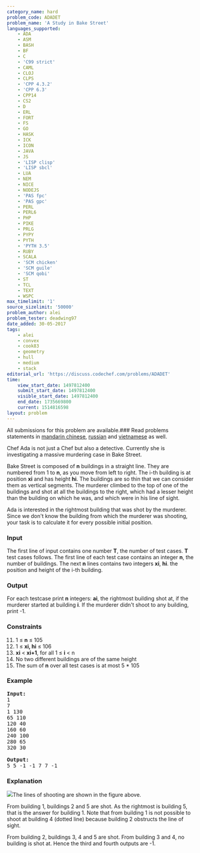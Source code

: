 ```yaml
---
category_name: hard
problem_code: ADADET
problem_name: 'A Study in Bake Street'
languages_supported:
    - ADA
    - ASM
    - BASH
    - BF
    - C
    - 'C99 strict'
    - CAML
    - CLOJ
    - CLPS
    - 'CPP 4.3.2'
    - 'CPP 6.3'
    - CPP14
    - CS2
    - D
    - ERL
    - FORT
    - FS
    - GO
    - HASK
    - ICK
    - ICON
    - JAVA
    - JS
    - 'LISP clisp'
    - 'LISP sbcl'
    - LUA
    - NEM
    - NICE
    - NODEJS
    - 'PAS fpc'
    - 'PAS gpc'
    - PERL
    - PERL6
    - PHP
    - PIKE
    - PRLG
    - PYPY
    - PYTH
    - 'PYTH 3.5'
    - RUBY
    - SCALA
    - 'SCM chicken'
    - 'SCM guile'
    - 'SCM qobi'
    - ST
    - TCL
    - TEXT
    - WSPC
max_timelimit: '1'
source_sizelimit: '50000'
problem_author: alei
problem_tester: deadwing97
date_added: 30-05-2017
tags:
    - alei
    - convex
    - cook83
    - geometry
    - hull
    - medium
    - stack
editorial_url: 'https://discuss.codechef.com/problems/ADADET'
time:
    view_start_date: 1497812400
    submit_start_date: 1497812400
    visible_start_date: 1497812400
    end_date: 1735669800
    current: 1514816598
layout: problem
---
```

All submissions for this problem are available.### Read problems statements in [mandarin chinese](http://www.codechef.com/download/translated/COOK83/mandarin/ADADET.pdf), [russian](http://www.codechef.com/download/translated/COOK83/russian/ADADET.pdf) and [vietnamese](http://www.codechef.com/download/translated/COOK83/vietnamese/ADADET.pdf) as well.

Chef Ada is not just a Chef but also a detective. Currently she is investigating a massive murdering case in Bake Street.

Bake Street is composed of **n** buildings in a straight line. They are numbered from 1 to **n**, as you move from left to right. The i-th building is at position  **xi**  and has height **hi**. The buildings are so thin that we can consider them as vertical segments. The murderer climbed to the top of one of the buildings and shot at all the buildings to the right, which had a lesser height than the building on which he was, and which were in his line of sight.

Ada is interested in the rightmost building that was shot by the murderer. Since we don't know the building from which the murderer was shooting, your task is to calculate it for every possible initial position.

### Input

The first line of input contains one number **T**, the number of test cases. **T** test cases follows. The first line of each test case contains an integer **n**, the number of buildings. The next **n** lines contains two integers **xi**, **hi**. the position and height of the i-th building.

### Output

For each testcase print **n** integers: **ai**, the rightmost building shot at, if the murderer started at building **i**. If the murderer didn't shoot to any building, print -1.

### Constraints

11. 1 ≤ **n** ≤ 105
12. 1 ≤ **xi, hi** ≤ 106
13. **xi** &lt; **xi+1**, for all 1 ≤ **i** &lt; n
14. No two different buildings are of the same height
15. The sum of **n** over all test cases is at most 5 \* 105
### Example

<pre>
<b>Input:</b>
1
7
1 130
65 110
120 40
160 60
240 100
280 65
320 30

<b>Output:</b>
5 5 -1 -1 7 7 -1
</pre>
### Explanation

![](https://codechef_shared.s3.amazonaws.com/download/upload/COOK83/detective.png)The lines of shooting are shown in the figure above.

From building 1, buildings 2 and 5 are shot. As the rightmost is building 5, that is the answer for building 1. Note that from building 1 is not possible to shoot at building 4 (dotted line) because building 2 obstructs the line of sight.

From building 2, buildings 3, 4 and 5 are shot. From building 3 and 4, no building is shot at. Hence the third and fourth outputs are -1.
